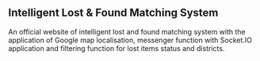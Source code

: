 ## Intelligent Lost & Found Matching System

An official website of intelligent lost and found matching system with the application of Google map localisation, messenger function with Socket.IO application and filtering function for lost items status and districts.
